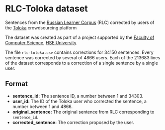 # RLC-Toloka dataset

Sentences from the [Russian Learner Corpus](http://web-corpora.net/RLC) (RLC) corrected by users of the [Toloka](https://toloka.ai) crowdsourcing platform

The dataset was created as part of a project supported by the [Faculty of Computer Science](https://cs.hse.ru/en/), [HSE University](https://www.hse.ru/en/).

The file `rlc-toloka.csv` contains corrections for 34150 sentences. Every sentence was corrected by several of 4866 users. Each of the 213683 lines of the dataset corresponds to a correction of a single sentence by a single user.

## Format
- **sentence_id:** The sentence ID, a number between 1 and 34303.
- **user_id:** The ID of the Toloka user who corrected the sentence, a number between 1 and 4866.
- **original_sentence:** The original sentence from RLC corresponding to `sentence_id`.
- **corrected_sentence:** The correction proposed by the user.
